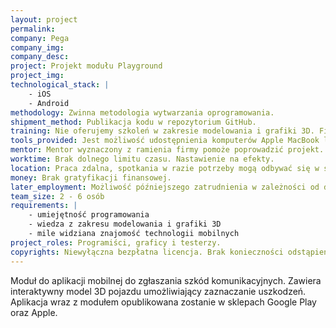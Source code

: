 ```yaml
---
layout: project
permalink:
company: Pega
company_img:
company_desc:
project: Projekt modułu Playground
project_img:
technological_stack: |
    - iOS
    - Android
methodology: Zwinna metodologia wytwarzania oprogramowania.
shipment_method: Publikacja kodu w repozytorium GitHub.
training: Nie oferujemy szkoleń w zakresie modelowania i grafiki 3D. Firma może wspomóc poradą na temat technologii używanych w świecie aplikacji mobilnych.
tools_provided: Jest możliwość udostępnienia komputerów Apple MacBook lub Mac Mini na czas trwania projektu.
mentor: Mentor wyznaczony z ramienia firmy pomoże poprowadzić projekt.
worktime: Brak dolnego limitu czasu. Nastawienie na efekty.
location: Praca zdalna, spotkania w razie potrzeby mogą odbywać się w siedzibie firmy. 
money: Brak gratyfikacji finansowej.
later_employment: Możliwość późniejszego zatrudnienia w zależności od dostępności miejsc.
team_size: 2 - 6 osób
requirements: |
    - umiejętność programowania
    - wiedza z zakresu modelowania i grafiki 3D
    - mile widziana znajomość technologii mobilnych
project_roles: Programiści, graficy i testerzy.
copyrights: Niewyłączna bezpłatna licencja. Brak konieczności odstąpienia praw autorskich firmie Pega.
---
```

Moduł do aplikacji mobilnej do zgłaszania szkód komunikacyjnych. Zawiera interaktywny model 3D pojazdu umożliwiający zaznaczanie uszkodzeń. Aplikacja wraz z modułem opublikowana zostanie w sklepach Google Play oraz Apple.
